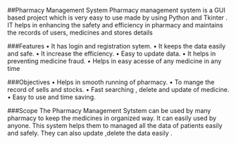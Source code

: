 ##Pharmacy Management System
Pharmacy management system is a GUI based project which is very easy to use made by using Python and Tkinter .
IT helps in enhancing the safety and efficiency in pharmacy and  maintains the records of users, medicines and stores details

###Features
•	It has login and registration sytem.
•	It keeps the data easily and  safe.
•	It increase the efficiency.
•	Easy to update data.
•	It helps in preventing medicine fraud.
•	Helps in easy acesse of any medicine in any time

###Objectives
•	Helps in smooth running of pharmacy.
•	To mange the record of sells and stocks.
•	Fast searching , delete and update of medicine.
•	Easy to use and time saving.

###Scope
The Pharmacy Management Sytstem can be used by many pharmacy to keep the medicines in organized way. 
It can easily  used by anyone. This system helps them to managed all the data of patients easily and safely.
They can also update ,delete the data easily .

